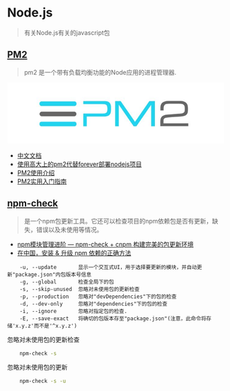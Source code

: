 # Node.js
> 有关Node.js有关的javascript包

## [PM2](http://pm2.keymetrics.io/)

> pm2 是一个带有负载均衡功能的Node应用的进程管理器.

![](/static/images/pm2-logo.jpg)

* [中文文档](https://doc.webpack-china.org/concepts/)
* [使用高大上的pm2代替forever部署nodejs项目](http://www.jianshu.com/p/fdc12d82b661)
* [PM2使用介绍](https://segmentfault.com/a/1190000002539204)
* [PM2实用入门指南](https://www.cnblogs.com/chyingp/p/pm2-documentation.html)

## [npm-check](https://github.com/dylang/npm-check)

> 是一个npm包更新工具。它还可以检查项目的npm依赖包是否有更新，缺失，错误以及未使用等情况。

* [npm模块管理进阶 — npm-check + cnpm 构建完美的包更新环境](https://segmentfault.com/a/1190000011085967)
* [在中国，安装 & 升级 npm 依赖的正确方法](https://cnodejs.org/topic/581d96d5bb9452c9052e7b58)

```text
    -u, --update       显示一个交互式UI，用于选择要更新的模块，并自动更新"package.json"内包版本号信息
    -g, --global       检查全局下的包
    -s, --skip-unused  忽略对未使用包的更新检查
    -p, --production   忽略对"devDependencies"下的包的检查
    -d, --dev-only     忽略对"dependencies"下的包的检查
    -i, --ignore       忽略对指定包的检查.
    -E, --save-exact   将确切的包版本存至"package.json"(注意，此命令将存储'x.y.z'而不是'^x.y.z')
```

忽略对未使用包的更新检查

```sh
    npm-check -s
```

忽略对未使用包的更新

```sh
    npm-check -s -u
```